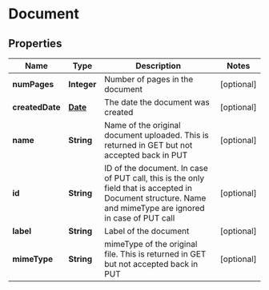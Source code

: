 
# Document

## Properties
Name | Type | Description | Notes
------------ | ------------- | ------------- | -------------
**numPages** | **Integer** | Number of pages in the document |  [optional]
**createdDate** | [**Date**](Date.md) | The date the document was created |  [optional]
**name** | **String** | Name of the original document uploaded. This is returned in GET but not accepted back in PUT |  [optional]
**id** | **String** | ID of the document. In case of PUT call, this is the only field that is accepted in Document structure. Name and mimeType are ignored in case of PUT call |  [optional]
**label** | **String** | Label of the document |  [optional]
**mimeType** | **String** | mimeType of the original file. This is returned in GET but not accepted back in PUT |  [optional]



